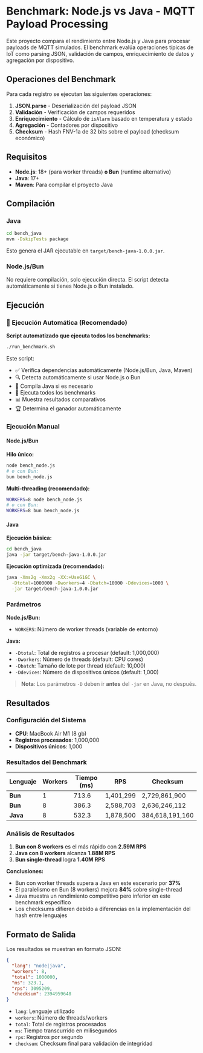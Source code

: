 # Benchmark: Node.js vs Java - MQTT Payload Processing

Este proyecto compara el rendimiento entre Node.js y Java para procesar payloads de MQTT simulados. El benchmark evalúa operaciones típicas de IoT como parsing JSON, validación de campos, enriquecimiento de datos y agregación por dispositivo.

## Operaciones del Benchmark

Para cada registro se ejecutan las siguientes operaciones:
1. **JSON.parse** - Deserialización del payload JSON
2. **Validación** - Verificación de campos requeridos
3. **Enriquecimiento** - Cálculo de `isAlarm` basado en temperatura y estado
4. **Agregación** - Contadores por dispositivo
5. **Checksum** - Hash FNV-1a de 32 bits sobre el payload (checksum económico)

## Requisitos

- **Node.js**: 18+ (para worker threads) **o Bun** (runtime alternativo)
- **Java**: 17+ 
- **Maven**: Para compilar el proyecto Java

## Compilación

### Java
```bash
cd bench_java
mvn -DskipTests package
```

Esto genera el JAR ejecutable en `target/bench-java-1.0.0.jar`.

### Node.js/Bun
No requiere compilación, solo ejecución directa. El script detecta automáticamente si tienes Node.js o Bun instalado.

## Ejecución

### 🚀 Ejecución Automática (Recomendado)

**Script automatizado que ejecuta todos los benchmarks:**
```bash
./run_benchmark.sh
```

Este script:
- ✅ Verifica dependencias automáticamente (Node.js/Bun, Java, Maven)
- 🔍 Detecta automáticamente si usar Node.js o Bun
- 🔨 Compila Java si es necesario
- 🏃 Ejecuta todos los benchmarks
- 📊 Muestra resultados comparativos
- 🏆 Determina el ganador automáticamente

### Ejecución Manual

#### Node.js/Bun

**Hilo único:**
```bash
node bench_node.js
# o con Bun:
bun bench_node.js
```

**Multi-threading (recomendado):**
```bash
WORKERS=8 node bench_node.js
# o con Bun:
WORKERS=8 bun bench_node.js
```

#### Java

**Ejecución básica:**
```bash
cd bench_java
java -jar target/bench-java-1.0.0.jar
```

**Ejecución optimizada (recomendado):**
```bash
java -Xms2g -Xmx2g -XX:+UseG1GC \
  -Dtotal=1000000 -Dworkers=4 -Dbatch=10000 -Ddevices=1000 \
  -jar target/bench-java-1.0.0.jar
```

### Parámetros

**Node.js/Bun:**
- `WORKERS`: Número de worker threads (variable de entorno)

**Java:**
- `-Dtotal`: Total de registros a procesar (default: 1,000,000)
- `-Dworkers`: Número de threads (default: CPU cores)
- `-Dbatch`: Tamaño de lote por thread (default: 10,000)
- `-Ddevices`: Número de dispositivos únicos (default: 1,000)

> **Nota**: Los parámetros `-D` deben ir **antes** del `-jar` en Java, no después.

## Resultados

### Configuración del Sistema
- **CPU**: MacBook Air M1 (8 gb)
- **Registros procesados**: 1,000,000
- **Dispositivos únicos**: 1,000

### Resultados del Benchmark

| Lenguaje | Workers | Tiempo (ms) | RPS | Checksum |
|----------|---------|-------------|-----|----------|
| **Bun** | 1 | 713.6 | 1,401,299 | 2,729,861,900 |
| **Bun** | 8 | 386.3 | 2,588,703 | 2,636,246,112 |
| **Java** | 8 | 532.3 | 1,878,500 | 384,618,191,160 |

### Análisis de Resultados

1. **Bun con 8 workers** es el más rápido con **2.59M RPS**
2. **Java con 8 workers** alcanza **1.88M RPS**
3. **Bun single-thread** logra **1.40M RPS**

**Conclusiones:**
- Bun con worker threads supera a Java en este escenario por **37%**
- El paralelismo en Bun (8 workers) mejora **84%** sobre single-thread
- Java muestra un rendimiento competitivo pero inferior en este benchmark específico
- Los checksums difieren debido a diferencias en la implementación del hash entre lenguajes

## Formato de Salida

Los resultados se muestran en formato JSON:
```json
{
  "lang": "node|java",
  "workers": 8,
  "total": 1000000,
  "ms": 323.1,
  "rps": 3095209,
  "checksum": 2394959648
}
```

- `lang`: Lenguaje utilizado
- `workers`: Número de threads/workers
- `total`: Total de registros procesados
- `ms`: Tiempo transcurrido en milisegundos
- `rps`: Registros por segundo
- `checksum`: Checksum final para validación de integridad